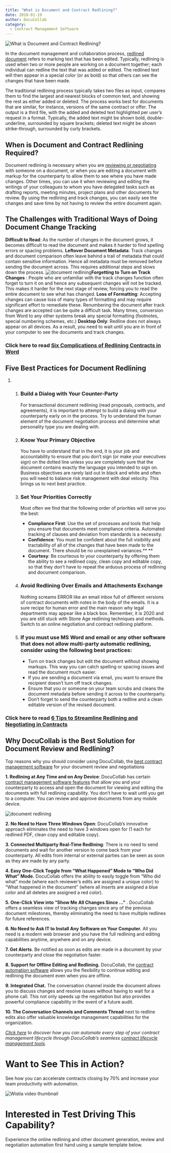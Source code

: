 ```yaml
---
title: "What is Document and Contract Redlining?"
date: 2018-01-19
author: DocuCollab
category:
  - Contract Management Software
---
```


![What is Document and Contract Redlining?](/img/blog/test11.jpg)

In the document management and collaboration process, [redlined document](https://docucollab.com/contract-management-software/) refers to marking text that has been edited. Typically, redlining is used when two or more people are working on a document together; each individual can redline the text that was added or edited. The redlined text will then appear in a special color (or as bold) so that others can see the changes that have been made.

The traditional redlining process typically takes two files as input, compares them to find the largest and nearest blocks of common text, and showing the rest as either added or deleted. The process works best for documents that are similar, for instance, versions of the same contract or offer. The output is a third file, with the added and deleted text highlighted per user’s request in a format. Typically, the added text might be shown bold, double-underline, surrounded by square brackets; deleted text might be shown strike-through, surrounded by curly brackets.

## When is Document and Contract Redlining Required?

Document redlining is necessary when you are [reviewing or negotiating](https://docucollab.com/6-tips-to-streamline-redlining-and-negotiating-in-contracts/) with someone on a document, or when you are editing a document with markup for the counterparty to allow them to see where you have made changes. Other times, you can use it when reviewing and editing the writings of your colleagues to whom you have delegated tasks such as drafting reports, meeting minutes, project plans and other documents for review. By using the redlining and track changes, you can easily see the changes and save time by not having to review the entire document again.

## The Challenges with Traditional Ways of Doing Document Change Tracking

**Difficult to Read**: As the number of changes in the document grows, it becomes difficult to read the document and makes it harder to find spelling errors or spacing problems.
**Leftover Document Metadata**: Track changes and document comparison often leave behind a trail of metadata that could contain sensitive information. Hence all metadata must be removed before sending the document across. This requires additional steps and slows down the process.
![document redlining](/img/blog/group-of-business-people-analysis-with-marketing-report-graph-young-specialists-are-discussing-business-ideas-for-new-digital-start-up-project_1150-1818.jpg)**Forgetting to Turn on Track Changes** : People who are unfamiliar with the track changes function often forget to turn it on and hence any subsequent changes will not be tracked. This makes it harder for the next stage of review, forcing you to read the entire document to see what has changed.
**Loss of Formatting**: Accepting changes can cause loss of many types of formatting and may require significant effort to remediate these. Renumbering the document after track changes are accepted can be quite a difficult task. Many times, conversion from Word to any other systems break any special formatting (footnotes, special numbering schemes, etc.)
**Desktop Only**: Redline does not always appear on all devices. As a result, you need to wait until you are in front of your computer to see the documents and track changes.

### Click here to read [Six Complications of Redlining Contracts in Word](https://docucollab.com/six-complications-of-redlining-contracts-in-word/)

## Five Best Practices for Document Redlining

1. 1. ### Build a Dialog with Your Counter-Party

      For transactional document redlining (read proposals, contracts, and agreements), it is important to attempt to build a dialog with your counterparty early on in the process. Try to understand the human element of the document negotiation process and determine what personality type you are dealing with.

   2. ### Know Your Primary Objective

      You have to understand that in the end, it is your job and accountability to ensure that you don’t sign (or make your executives sign) on the dotted line unless you are completely sure that the document contains exactly the language you intended to sign on. Business objectives are rarely laid out in black and white and often you will need to balance risk management with deal velocity. This brings us to next best practice.

   3. ### Set Your Priorities Correctly

      Most often we find that the following order of priorities will serve you the best:

      - **Compliance First**: Use the set of processes and tools that help you ensure that documents meet compliance criteria. Automated tracking of clauses and deviation from standards is a necessity.
      - **Confidence**: You must be confident about the full visibility and tractability of all of the changes that have been made to the document. There should be no unexplained variances.**
        **
      - **Courtesy**: Be courteous to your counterparty by offering them the ability to see a redlined copy, clean copy and editable copy, so that they don’t have to repeat the arduous process of redlining and document comparison.

   4. ### Avoid Redlining Over Emails and Attachments Exchange

      Nothing screams ERROR like an email inbox full of different versions of contract documents with notes in the body of the emails. It is a sure recipe for human error and the main reason why legal departments may appear like a black box. Remember, it is 2020 and you are still stuck with Stone Age redlining techniques and methods. Switch to an online negotiation and contract redlining platform.

   5. ### If you must use MS Word and email or any other software that does not allow multi-party automatic redlining, consider using the following best practices:

      - Turn on track changes but edit the document without showing markups. This way you can catch spelling or spacing issues and read the document much easier.
      - If you are sending a document via email, you want to ensure the recipient doesn’t turn off track changes.
      - Ensure that you or someone on your team scrubs and cleans the document metadata before sending it across to the counterparty.
      - Don’t forget to send the counterparty both a redline and a clean editable version of the revised document.

### Click here to read [6 Tips to Streamline Redlining and Negotiating in Contracts](https://docucollab.com/6-tips-to-streamline-redlining-and-negotiating-in-contracts/)

## Why DocuCollab is the Best Solution for Document Review and Redlining?

Top reasons why you should consider using DocuCollab, the [best contract management software](https://docucollab.com/contract-management-software/) for your document review and negotiations

**1. Redlining at Any Time and on Any Device**: DocuCollab has certain [contract management software features](https://docucollab.com/how-contract-automation-is-changing-the-business-world/) that allow you and your counterparty to access and open the document for viewing and editing the documents with full redlining capability. You don’t have to wait until you get to a computer. You can review and approve documents from any mobile device.

![document redlining](/img/blog/close-up-of-businessman-checking-a-report_1088-662.jpg)

**2. No Need to Have Three Windows Open**: DocuCollab’s innovative approach eliminates the need to have 3 windows open for (1 each for redlined PDF, clean copy and editable copy).

**3. Connected Multiparty Real-Time Redlining**: There is no need to send documents and wait for another version to come back from your counterparty. All edits from internal or external parties can be seen as soon as they are made by any party.

**4. Easy One-Click Toggle from “What Happened” Mode to “Who Did What” Mode.** DocuCollab offers the ability to easily toggle from “Who did what” mode (where each reviewer’s edits are assigned a unique color) to “What happened in the document” (where all inserts are assigned a blue color and all deletes are assigned a red color).

**5. One-Click View into “Show Me All Changes Since …”** . DocuCollab offers a seamless view of tracking changes since any of the previous document milestones, thereby eliminating the need to have multiple redlines for future references.

**6. No Need to Ask IT to Install Any Software on Your Computer.** All you need is a modern web browser and you have the full redlining and editing capabilities anytime, anywhere and on any device.

**7. Get Alerts**. Be notified as soon as edits are made in a document by your counterparty and close the negotiation faster.

**8. Support for Offline Editing and Redlining.** DocuCollab, the [contract automation software](https://docucollab.com/how-contract-automation-is-changing-the-business-world/) allows you the flexibility to continue editing and redlining the document even when you are offline.

**9. Integrated Chat.** The conversation channel inside the document allows you to discuss changes and resolve issues without having to wait for a phone call. This not only speeds up the negotiation but also provides powerful compliance capability in the event of a future audit.

**10. The Conversation Channels and Comments Thread** next to redline edits also offer valuable knowledge management capabilities for the organization.

[*Click here*](https://docucollab.com/book-demo/) *to discover how you can automate every step of your contract management lifecycle through DocuCollab’s seamless [contract lifecycle management tools](https://docucollab.com/contract-management-software/).*

# Want to See This in Action?

See how you can accelerate contracts closing by 70% and increase your team productivity with automation.



![Wistia video thumbnail](/img/blog/81e947a4aee7e382c07a39d8073a0d928745e702.jpg)

 

# Interested in Test Driving This Capability?

Experience the online redlining and other document generation, review and negotiation automation first hand using a sample template below.
